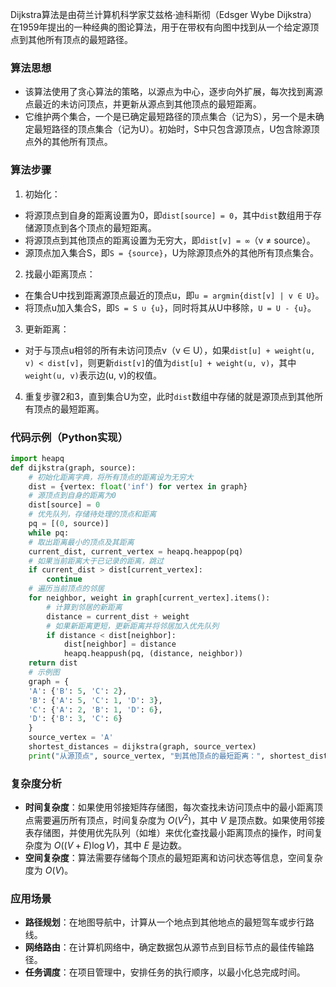 Dijkstra算法是由荷兰计算机科学家艾兹格·迪科斯彻（Edsger Wybe Dijkstra）在1959年提出的一种经典的图论算法，用于在带权有向图中找到从一个给定源顶点到其他所有顶点的最短路径。 

### 算法思想 
- 该算法使用了贪心算法的策略，以源点为中心，逐步向外扩展，每次找到离源点最近的未访问顶点，并更新从源点到其他顶点的最短距离。 
- 它维护两个集合，一个是已确定最短路径的顶点集合（记为S），另一个是未确定最短路径的顶点集合（记为U）。初始时，S中只包含源顶点，U包含除源顶点外的其他所有顶点。 

### 算法步骤 
1. 初始化： 
- 将源顶点到自身的距离设置为0，即`dist[source] = 0`，其中`dist`数组用于存储源顶点到各个顶点的最短距离。 
- 将源顶点到其他顶点的距离设置为无穷大，即`dist[v] = ∞`（v ≠ source）。 
- 源顶点加入集合S，即`S = {source}`，U为除源顶点外的其他所有顶点集合。 
2. 找最小距离顶点： 
- 在集合U中找到距离源顶点最近的顶点u，即`u = argmin{dist[v] | v ∈ U}`。 
- 将顶点u加入集合S，即`S = S ∪ {u}`，同时将其从U中移除，`U = U - {u}`。 
3. 更新距离： 
- 对于与顶点u相邻的所有未访问顶点v（v ∈ U），如果`dist[u] + weight(u, v) < dist[v]`，则更新`dist[v]`的值为`dist[u] + weight(u, v)`，其中`weight(u, v)`表示边(u, v)的权值。 
4. 重复步骤2和3，直到集合U为空，此时`dist`数组中存储的就是源顶点到其他所有顶点的最短距离。 

### 代码示例（Python实现） 

```python 
import heapq 
def dijkstra(graph, source): 
	# 初始化距离字典，将所有顶点的距离设为无穷大 
	dist = {vertex: float('inf') for vertex in graph} 
	# 源顶点到自身的距离为0 
	dist[source] = 0 
	# 优先队列，存储待处理的顶点和距离 
	pq = [(0, source)] 
	while pq: 
	# 取出距离最小的顶点及其距离 
	current_dist, current_vertex = heapq.heappop(pq) 
	# 如果当前距离大于已记录的距离，跳过 
	if current_dist > dist[current_vertex]: 
		continue 
	# 遍历当前顶点的邻居 
	for neighbor, weight in graph[current_vertex].items(): 
		# 计算到邻居的新距离 
		distance = current_dist + weight 
		# 如果新距离更短，更新距离并将邻居加入优先队列 
		if distance < dist[neighbor]: 
			dist[neighbor] = distance 
			heapq.heappush(pq, (distance, neighbor)) 
	return dist 
	# 示例图 
	graph = { 
	'A': {'B': 5, 'C': 2}, 
	'B': {'A': 5, 'C': 1, 'D': 3}, 
	'C': {'A': 2, 'B': 1, 'D': 6}, 
	'D': {'B': 3, 'C': 6} 
	} 
	source_vertex = 'A' 
	shortest_distances = dijkstra(graph, source_vertex) 
	print("从源顶点", source_vertex, "到其他顶点的最短距离：", shortest_distances)
``` 

### 复杂度分析 
- **时间复杂度**：如果使用邻接矩阵存储图，每次查找未访问顶点中的最小距离顶点需要遍历所有顶点，时间复杂度为 $O(V^2)$，其中 $V$ 是顶点数。如果使用邻接表存储图，并使用优先队列（如堆）来优化查找最小距离顶点的操作，时间复杂度为 $O((V + E)\log V)$，其中 $E$ 是边数。
- **空间复杂度**：算法需要存储每个顶点的最短距离和访问状态等信息，空间复杂度为 $O(V)$。 

### 应用场景 
- **路径规划**：在地图导航中，计算从一个地点到其他地点的最短驾车或步行路线。 
- **网络路由**：在计算机网络中，确定数据包从源节点到目标节点的最佳传输路径。 
- **任务调度**：在项目管理中，安排任务的执行顺序，以最小化总完成时间。
<!--stackedit_data:
eyJoaXN0b3J5IjpbMTI0MzQ5MTU0M119
-->